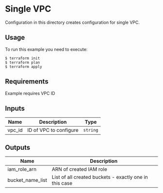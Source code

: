 # Single VPC

Configuration in this directory creates configuration for single VPC.

## Usage

To run this example you need to execute:
```
$ terraform init
$ terraform plan
$ terraform apply
```

## Requirements

Example requires VPC ID

## Inputs

| Name | Description | Type |
|------|-------------|------|
| vpc\_id | ID of VPC to configure | `string` |

## Outputs

| Name | Description |
|------|-------------|
| iam\_role\_arn | ARN of created IAM role |
| bucket\_name\_list | List of all created buckets - exactly one in this case |